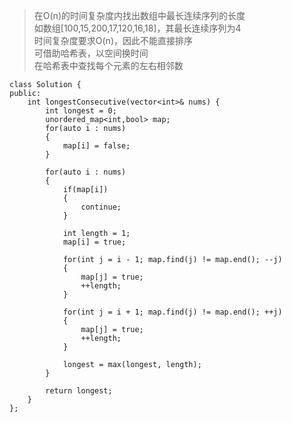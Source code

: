 >在O(n)的时间复杂度内找出数组中最长连续序列的长度   
如数组[100,15,200,17,120,16,18]，其最长连续序列为4   
时间复杂度要求O(n)，因此不能直接排序   
可借助哈希表，以空间换时间   
在哈希表中查找每个元素的左右相邻数

```
class Solution {
public:
    int longestConsecutive(vector<int>& nums) {
        int longest = 0;
        unordered_map<int,bool> map;
        for(auto i : nums)
        {
            map[i] = false;
        }

        for(auto i : nums)
        {
            if(map[i])
            {
                continue;
            }

            int length = 1;
            map[i] = true;
            
            for(int j = i - 1; map.find(j) != map.end(); --j)
            {
                map[j] = true;
                ++length;
            }
            
            for(int j = i + 1; map.find(j) != map.end(); ++j)
            {
                map[j] = true;
                ++length;
            }

            longest = max(longest, length);
        }

        return longest;
    }
};
```
